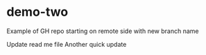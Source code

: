 # demo-two
Example of GH repo starting on remote side with new branch name

Update read me file
Another quick update
